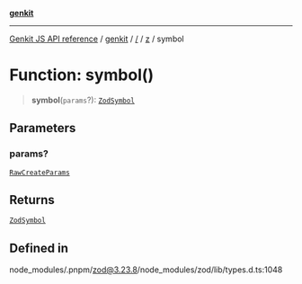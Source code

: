 [**genkit**](../../../README.md)

***

[Genkit JS API reference](../../../../README.md) / [genkit](../../../README.md) / [/](../../../README.md) / [z](../README.md) / symbol

# Function: symbol()

> **symbol**(`params`?): [`ZodSymbol`](../classes/ZodSymbol.md)

## Parameters

### params?

[`RawCreateParams`](../type-aliases/RawCreateParams.md)

## Returns

[`ZodSymbol`](../classes/ZodSymbol.md)

## Defined in

node\_modules/.pnpm/zod@3.23.8/node\_modules/zod/lib/types.d.ts:1048
